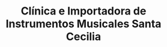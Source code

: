 ---
title: "Clínica e Importadora de Instrumentos Musicales Santa Cecilia"
url: /cochabamba/clinica-e-importadora-de-instrumentos-musicales-santa-cecilia/
shop: Instrumente
---